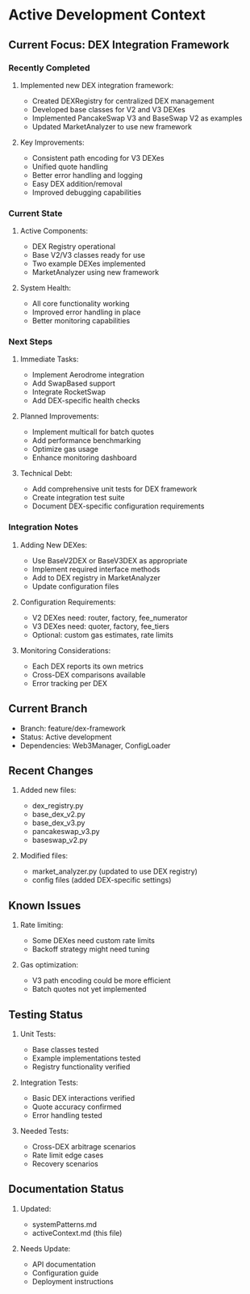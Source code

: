 # Active Development Context

## Current Focus: DEX Integration Framework

### Recently Completed
1. Implemented new DEX integration framework:
   - Created DEXRegistry for centralized DEX management
   - Developed base classes for V2 and V3 DEXes
   - Implemented PancakeSwap V3 and BaseSwap V2 as examples
   - Updated MarketAnalyzer to use new framework

2. Key Improvements:
   - Consistent path encoding for V3 DEXes
   - Unified quote handling
   - Better error handling and logging
   - Easy DEX addition/removal
   - Improved debugging capabilities

### Current State
1. Active Components:
   - DEX Registry operational
   - Base V2/V3 classes ready for use
   - Two example DEXes implemented
   - MarketAnalyzer using new framework

2. System Health:
   - All core functionality working
   - Improved error handling in place
   - Better monitoring capabilities

### Next Steps
1. Immediate Tasks:
   - Implement Aerodrome integration
   - Add SwapBased support
   - Integrate RocketSwap
   - Add DEX-specific health checks

2. Planned Improvements:
   - Implement multicall for batch quotes
   - Add performance benchmarking
   - Optimize gas usage
   - Enhance monitoring dashboard

3. Technical Debt:
   - Add comprehensive unit tests for DEX framework
   - Create integration test suite
   - Document DEX-specific configuration requirements

### Integration Notes
1. Adding New DEXes:
   - Use BaseV2DEX or BaseV3DEX as appropriate
   - Implement required interface methods
   - Add to DEX registry in MarketAnalyzer
   - Update configuration files

2. Configuration Requirements:
   - V2 DEXes need: router, factory, fee_numerator
   - V3 DEXes need: quoter, factory, fee_tiers
   - Optional: custom gas estimates, rate limits

3. Monitoring Considerations:
   - Each DEX reports its own metrics
   - Cross-DEX comparisons available
   - Error tracking per DEX

## Current Branch
- Branch: feature/dex-framework
- Status: Active development
- Dependencies: Web3Manager, ConfigLoader

## Recent Changes
1. Added new files:
   - dex_registry.py
   - base_dex_v2.py
   - base_dex_v3.py
   - pancakeswap_v3.py
   - baseswap_v2.py

2. Modified files:
   - market_analyzer.py (updated to use DEX registry)
   - config files (added DEX-specific settings)

## Known Issues
1. Rate limiting:
   - Some DEXes need custom rate limits
   - Backoff strategy might need tuning

2. Gas optimization:
   - V3 path encoding could be more efficient
   - Batch quotes not yet implemented

## Testing Status
1. Unit Tests:
   - Base classes tested
   - Example implementations tested
   - Registry functionality verified

2. Integration Tests:
   - Basic DEX interactions verified
   - Quote accuracy confirmed
   - Error handling tested

3. Needed Tests:
   - Cross-DEX arbitrage scenarios
   - Rate limit edge cases
   - Recovery scenarios

## Documentation Status
1. Updated:
   - systemPatterns.md
   - activeContext.md (this file)

2. Needs Update:
   - API documentation
   - Configuration guide
   - Deployment instructions
